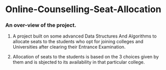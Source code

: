 # Online-Counselling-Seat-Allocation

  ###    An over-view of the project.

1. A project built on some advanced Data Structures And Algorithms to allocate seats to the students who opt for joining colleges and Universities 
   after clearing their Entrance Examination.

2. Allocation of seats to the students is based on the 3 choices given by them and is sbjected to its availability in that particular college. 
